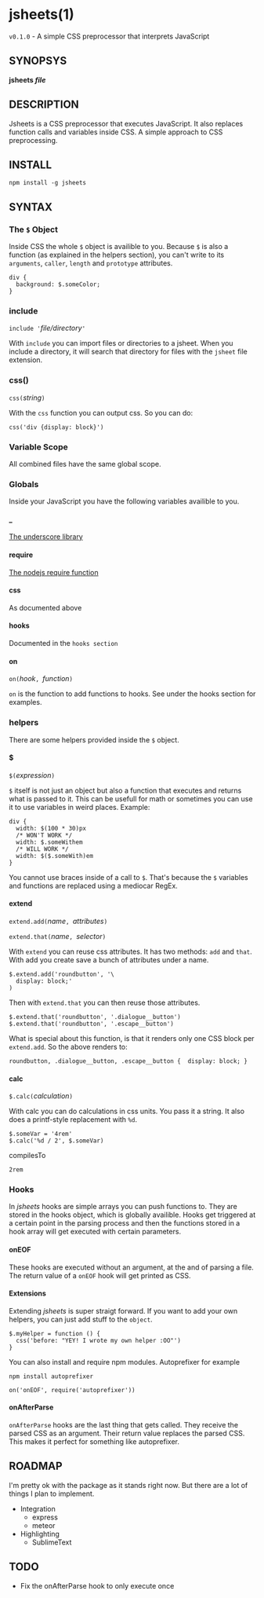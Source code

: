 jsheets(1)
======

`v0.1.0` - A simple CSS preprocessor that interprets JavaScript

SYNOPSYS
-------

**jsheets _file_**

DESCRIPTION
----------

Jsheets is a CSS preprocessor that executes JavaScript. It also replaces function calls and variables inside CSS. A simple approach to CSS preprocessing.

INSTALL
------

```
npm install -g jsheets
```

SYNTAX
------

### The `$` Object

Inside CSS the whole `$` object is availible to you. Because `$` is also a function (as explained in the helpers section), you can't write to its `arguments`, `caller`, `length` and `prototype` attributes.

```
div {
  background: $.someColor;
}
```

### include

`include '`_file/directory_`'`

With `include` you can import files or directories to a jsheet. When you include a directory, it will search that directory for files with the `jsheet` file extension.

### css()

`css(`_string_`)`

With the `css` function you can output css. So you can do:

```
css('div {display: block}')
```

### Variable Scope
All combined files have the same global scope.

### Globals
Inside your JavaScript you have the following variables availible to you.

#### _

[The underscore library](0.1.0)

#### require

[The nodejs require function](https://nodejs.org/api/globals.html#globals_require)

#### css

As documented above

#### hooks

Documented in the `hooks section`

#### on

`on(`_hook_`, `_function_`)`

`on` is the function to add functions to hooks. See under the hooks section for examples.

### helpers
There are some helpers provided inside the `$` object.

#### $

`$(`_expression_`)`

`$` itself is not just an object but also a function that executes and returns what is passed to it. This can be usefull for math or sometimes you can use it to use variables in weird places. Example:

```
div {
  width: $(100 * 30)px
  /* WON'T WORK */
  width: $.someWithem
  /* WILL WORK */
  width: $($.someWith)em
}
```

You cannot use braces inside of a call to `$`. That's because the `$` variables and functions are replaced using a mediocar RegEx.

#### extend

`extend.add(`_name_`, `_attributes_`)`

`extend.that(`_name_`, `_selector_`)`

With `extend` you can reuse css attributes. It has two methods: `add` and `that`. With add you create save a bunch of attributes under a name.

```
$.extend.add('roundbutton', '\
  display: block;'
)
```

Then with `extend.that` you can then reuse those attributes.

```
$.extend.that('roundbutton', '.dialogue__button')
$.extend.that('roundbutton', '.escape__button')
```

What is special about this function, is that it renders only one CSS block per `extend.add`. So the above renders to:

```
roundbutton, .dialogue__button, .escape__button {  display: block; }
```

#### calc

`$.calc(`_calculation_`)`

With calc you can do calculations in css units. You pass it a string. It also does a printf-style replacement with `%d`.

```
$.someVar = '4rem'
$.calc('%d / 2', $.someVar)
```

compilesTo
```
2rem
```

### Hooks

In _jsheets_ hooks are simple arrays you can push functions to. They are stored in the hooks object, which is globally availible. Hooks get triggered at a certain point in the parsing process and then the functions stored in a hook array will get executed with certain parameters.

#### onEOF

These hooks are executed without an argument, at the and of parsing a file. The return value of a `onEOF` hook will get printed as CSS.

#### Extensions

Extending _jsheets_ is super straigt forward. If you want to add your own helpers, you can just add stuff to the `object`.

```
$.myHelper = function () {
  css('before: "YEY! I wrote my own helper :OO"')
}
```

You can also install and require npm modules. Autoprefixer for example

```
npm install autoprefixer
```

```
on('onEOF', require('autoprefixer'))
```


#### onAfterParse

`onAfterParse` hooks are the last thing that gets called. They receive the parsed CSS as an argument. Their return value replaces the parsed CSS. This makes it perfect for something like autoprefixer.

ROADMAP
-------

I'm pretty ok with the package as it stands right now. But there are a lot of things I plan to implement.

* Integration
  * express
  * meteor
* Highlighting
  * SublimeText

TODO
----

* Fix the onAfterParse hook to only execute once